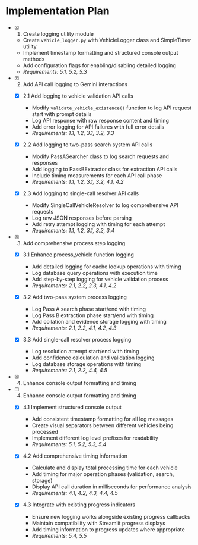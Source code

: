 # Implementation Plan

- [x] 1. Create logging utility module





  - Create `vehicle_logger.py` with VehicleLogger class and SimpleTimer utility
  - Implement timestamp formatting and structured console output methods
  - Add configuration flags for enabling/disabling detailed logging
  - _Requirements: 5.1, 5.2, 5.3_

- [x] 2. Add API call logging to Gemini interactions





  - [x] 2.1 Add logging to vehicle validation API calls


    - Modify `validate_vehicle_existence()` function to log API request start with prompt details
    - Log API response with raw response content and timing
    - Add error logging for API failures with full error details
    - _Requirements: 1.1, 1.2, 3.1, 3.2, 3.3_

  - [x] 2.2 Add logging to two-pass search system API calls


    - Modify PassASearcher class to log search requests and responses
    - Add logging to PassBExtractor class for extraction API calls
    - Include timing measurements for each API call phase
    - _Requirements: 1.1, 1.2, 3.1, 3.2, 4.1, 4.2_

  - [x] 2.3 Add logging to single-call resolver API calls


    - Modify SingleCallVehicleResolver to log comprehensive API requests
    - Log raw JSON responses before parsing
    - Add retry attempt logging with timing for each attempt
    - _Requirements: 1.1, 1.2, 3.1, 3.2, 3.4_

- [x] 3. Add comprehensive process step logging





  - [x] 3.1 Enhance process_vehicle function logging


    - Add detailed logging for cache lookup operations with timing
    - Log database query operations with execution time
    - Add step-by-step logging for vehicle validation process
    - _Requirements: 2.1, 2.2, 2.3, 4.1, 4.2_

  - [x] 3.2 Add two-pass system process logging


    - Log Pass A search phase start/end with timing
    - Log Pass B extraction phase start/end with timing
    - Add collation and evidence storage logging with timing
    - _Requirements: 2.1, 2.2, 4.1, 4.2, 4.3_

  - [x] 3.3 Add single-call resolver process logging


    - Log resolution attempt start/end with timing
    - Add confidence calculation and validation logging
    - Log database storage operations with timing
    - _Requirements: 2.1, 2.2, 4.4, 4.5_
- [x] 4. Enhance console output formatting and timing




- [ ] 4. Enhance console output formatting and timing

  - [x] 4.1 Implement structured console output


    - Add consistent timestamp formatting for all log messages
    - Create visual separators between different vehicles being processed
    - Implement different log level prefixes for readability
    - _Requirements: 5.1, 5.2, 5.3, 5.4_

  - [x] 4.2 Add comprehensive timing information


    - Calculate and display total processing time for each vehicle
    - Add timing for major operation phases (validation, search, storage)
    - Display API call duration in milliseconds for performance analysis
    - _Requirements: 4.1, 4.2, 4.3, 4.4, 4.5_

  - [x] 4.3 Integrate with existing progress indicators


    - Ensure new logging works alongside existing progress callbacks
    - Maintain compatibility with Streamlit progress displays
    - Add timing information to progress updates where appropriate
    - _Requirements: 5.4, 5.5_